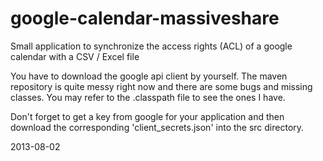 google-calendar-massiveshare
============================

Small application to synchronize the access rights (ACL) of a google calendar with a CSV / Excel file

You have to download the google api client by yourself. The maven repository is quite messy right now and there are some bugs and missing classes. You may refer to the .classpath file to see the ones I have.

Don't forget to get a key from google for your application and then download the corresponding 'client_secrets.json' into the src directory.

2013-08-02
